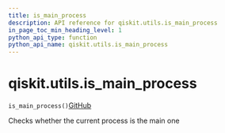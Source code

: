 ```yaml
---
title: is_main_process
description: API reference for qiskit.utils.is_main_process
in_page_toc_min_heading_level: 1
python_api_type: function
python_api_name: qiskit.utils.is_main_process
---
```


<span id="qiskit-utils-is-main-process" />

# qiskit.utils.is\_main\_process

<span id="qiskit.utils.is_main_process" />

`is_main_process()`[GitHub](https://github.com/qiskit/qiskit/tree/stable/0.24/qiskit/utils/multiprocessing.py "view source code")

Checks whether the current process is the main one

